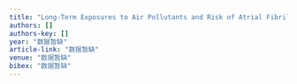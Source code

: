 ```yaml
---
title: "Long-Term Exposures to Air Pollutants and Risk of Atrial Fibrillation (Af), a Nationwide 10-Year Follow-Up Cohort Study in Taiwan"
authors: []
authors-key: []
year: "数据暂缺"
article-link: "数据暂缺"
venue: "数据暂缺"
bibex: "数据暂缺"
---
```

